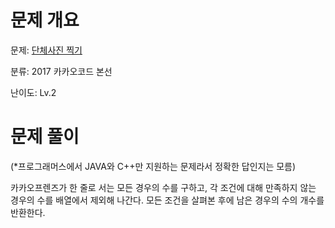 # 문제 개요

문제: [단체사진 찍기](https://school.programmers.co.kr/learn/courses/30/lessons/1835)

분류: 2017 카카오코드 본선

난이도: Lv.2

# 문제 풀이

(\*프로그래머스에서 JAVA와 C++만 지원하는 문제라서 정확한 답인지는 모름)

카카오프렌즈가 한 줄로 서는 모든 경우의 수를 구하고, 각 조건에 대해 만족하지 않는 경우의 수를 배열에서 제외해 나간다. 모든 조건을 살펴본 후에 남은 경우의 수의 개수를 반환한다.
